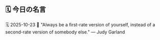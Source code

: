 ## 🗓️ 今日の名言

<!--START_SECTION:quote-->
🗓️ 2025-10-23
💬 "Always be a first-rate version of yourself, instead of a second-rate version of somebody else." — Judy Garland
<!--END_SECTION:quote-->
